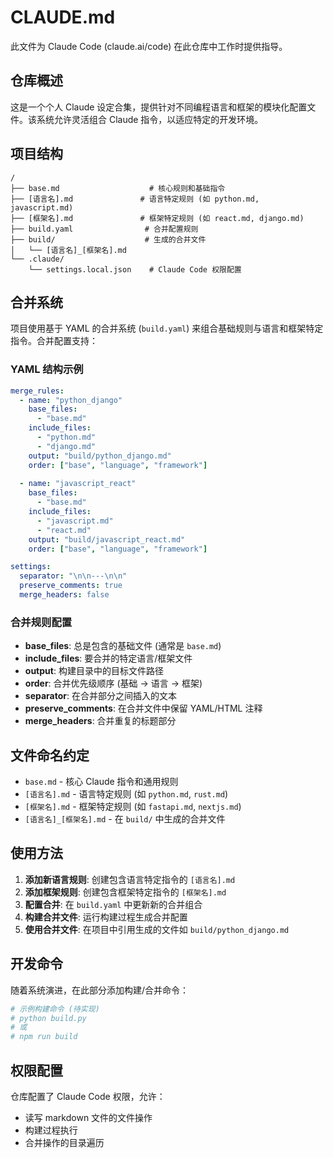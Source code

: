 # CLAUDE.md

此文件为 Claude Code (claude.ai/code) 在此仓库中工作时提供指导。

## 仓库概述

这是一个个人 Claude 设定合集，提供针对不同编程语言和框架的模块化配置文件。该系统允许灵活组合 Claude 指令，以适应特定的开发环境。

## 项目结构

```
/
├── base.md                    # 核心规则和基础指令
├── [语言名].md               # 语言特定规则 (如 python.md, javascript.md)  
├── [框架名].md               # 框架特定规则 (如 react.md, django.md)
├── build.yaml                # 合并配置规则
├── build/                    # 生成的合并文件
│   └── [语言名]_[框架名].md
└── .claude/
    └── settings.local.json    # Claude Code 权限配置
```

## 合并系统

项目使用基于 YAML 的合并系统 (`build.yaml`) 来组合基础规则与语言和框架特定指令。合并配置支持：

### YAML 结构示例
```yaml
merge_rules:
  - name: "python_django"
    base_files:
      - "base.md"
    include_files:
      - "python.md"
      - "django.md"
    output: "build/python_django.md"
    order: ["base", "language", "framework"]
  
  - name: "javascript_react"
    base_files:
      - "base.md"
    include_files:
      - "javascript.md"
      - "react.md"
    output: "build/javascript_react.md"
    order: ["base", "language", "framework"]

settings:
  separator: "\n\n---\n\n"
  preserve_comments: true
  merge_headers: false
```

### 合并规则配置

- **base_files**: 总是包含的基础文件 (通常是 `base.md`)
- **include_files**: 要合并的特定语言/框架文件
- **output**: 构建目录中的目标文件路径
- **order**: 合并优先级顺序 (基础 → 语言 → 框架)
- **separator**: 在合并部分之间插入的文本
- **preserve_comments**: 在合并文件中保留 YAML/HTML 注释
- **merge_headers**: 合并重复的标题部分

## 文件命名约定

- `base.md` - 核心 Claude 指令和通用规则
- `[语言名].md` - 语言特定规则 (如 `python.md`, `rust.md`)
- `[框架名].md` - 框架特定规则 (如 `fastapi.md`, `nextjs.md`)
- `[语言名]_[框架名].md` - 在 `build/` 中生成的合并文件

## 使用方法

1. **添加新语言规则**: 创建包含语言特定指令的 `[语言名].md`
2. **添加框架规则**: 创建包含框架特定指令的 `[框架名].md`
3. **配置合并**: 在 `build.yaml` 中更新新的合并组合
4. **构建合并文件**: 运行构建过程生成合并配置
5. **使用合并文件**: 在项目中引用生成的文件如 `build/python_django.md`

## 开发命令

随着系统演进，在此部分添加构建/合并命令：

```bash
# 示例构建命令 (待实现)
# python build.py
# 或
# npm run build
```

## 权限配置

仓库配置了 Claude Code 权限，允许：
- 读写 markdown 文件的文件操作
- 构建过程执行
- 合并操作的目录遍历